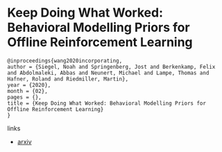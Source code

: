 #  Keep Doing What Worked: Behavioral Modelling Priors for Offline Reinforcement Learning
```
@inproceedings{wang2020incorporating,
author = {Siegel, Noah and Springenberg, Jost and Berkenkamp, Felix and Abdolmaleki, Abbas and Neunert, Michael and Lampe, Thomas and Hafner, Roland and Riedmiller, Martin},
year = {2020},
month = {02},
pages = {},
title = {Keep Doing What Worked: Behavioral Modelling Priors for Offline Reinforcement Learning}
}
```
links

- [arxiv](https://arxiv.org/pdf/2002.08396v3.pdf)